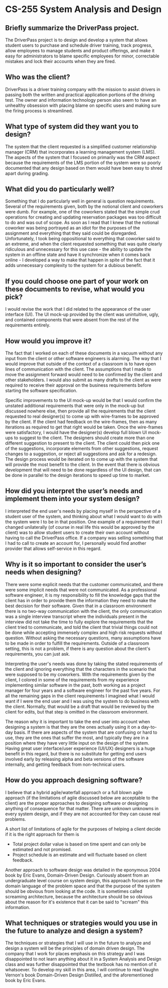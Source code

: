 # CS-255 System Analysis and Design

## Briefly summarize the DriverPass project.
The DriverPass project is to design and develop a system that allows student users to purchase and schedule driver training, track progress, allow employees to manage students and product offerings, and make it easy for administrators to blame specific employees for minor, correctable mistakes and lock their accounts when they are fired.   

## Who was the client?
DriverPass is a driver training company with the mission to assist drivers in passing both the written and practical application portions of the driving test. The owner and information technology person also seem to have an unhealthy obsession with placing blame on specific users and making sure the firing process is streamlined.

## What type of system did they want you to design?
The system that the client requested is a simplified customer relationship manager (CRM) that incorporates a learning management system (LMS). The aspects of the system that I focused on primarily was the CRM aspect because the requirements of the LMS portion of the system were so poorly documented that any design based on them would have been easy to shred apart during grading.

## What did you do particularly well?
Something that I do particularly well in general is question requirements. Several of the requirements given, both by the notional client and coworkers were dumb. For example, one of the coworkers stated that the simple crud operations for creating and updating reservation packages was too difficult to do and was out of scope. As soon as I read that I knew that the notional coworker was being portrayed as an idiot for the purposes of the assignment and everything that they said could be disregarded. Unfortunately, I took being oppositional to everything that coworker said to an extreme, and when the client requested something that was quite clearly ridiculous and unnecessary for this use case - the ability to update the system in an offline state and have it synchronize when it comes back online - I developed a way to make that happen in spite of the fact that it adds unnecessary complexity to the system for a dubious benefit.

## If you could choose one part of your work on these documents to revise, what would you pick?
I would revise the work that I did related to the appearance of the user interface (UI). The UI mock-up provided by the client was unintuitive, ugly, and contained components that were absent from the rest of the requirements entirely. 

## How would you improve it?
The fact that I worked on each of these documents in a vacuum without any input from the client or other software engineers is alarming. The way that I would improve that outside of the context of a classroom is to have open lines of communication with the client. The assumptions that I made to move the assignment forward would need to be confirmed by the client and other stakeholders. I would also submit as many drafts to the client as were required to receive their approval on the business requirements before starting the software specification.

Specific improvements to the UI mock-up would be that I would confirm the unstated additional requirements that were only in the mock-up but discussed nowhere else, then provide all the requirements that the client requested to real designer(s) to come up with wire-frames to be approved by the client. If the client had feedback on the wire-frames, then as many iterations as required to get that right would be taken. Once the wire-frames were satisfactory, I would have the designer(s) develop full blown UI mock-ups to suggest to the client. The designers should create more than one different suggestion to present to the client. The client could then pick one of the suggestions, incorporate elements from other suggestions, request changes to a suggestion, or reject all suggestions and ask for a redesign. The design process would be iterated on to come up with the system that will provide the most benefit to the client. In the event that there is obvious development that will need to be done regardless of the UI design, that can be done in parallel to the design iterations to speed up time to market.

## How did you interpret the user’s needs and implement them into your system design?
I interpreted the end user's needs by placing myself in the perspective of a student user of the system, and thinking about what I would want to do with the system were I to be in that position. One example of a requirement that I changed unilaterally (of course in real life this would be approved by the client) was to allow student users to create their own account without having to call the DriverPass office. If a company was selling something that I had to call to create an account for, I personally would find another provider that allows self-service in this regard.

## Why is it so important to consider the user’s needs when designing?
There were some explicit needs that the customer communicated, and there were some implicit needs that were not communicated. As a professional software engineer, it is my responsibility to fill the knowledge gaps that the client has in order to provide them the information they need to make the best decision for their software. Given that in a classroom environment there is no two-way communication with the client, the only communication was a single interview transcript where the individuals present in the interview did not take the time to fully explore the requirements that the client tried to communicate, and told the client that trivial things could not be done while accepting immensely complex and high risk requests without question. Without asking the necessary questions, many assumptions have to be made in order to fulfill the requirements. Outside of a classroom setting, this is not a problem, if there is any question about the client's requirements, you can just ask.

Interpreting the user's needs was done by taking the stated requirements of the client and ignoring everything that the characters in the scenario that were supposed to be my coworkers. With the requirements given by the client, I colored in some of the requirements from my experience implementing similar software in the past, both working as a project manager for four years and a software engineer for the past five years. For all the remaining gaps in the client requirements I imagined what I would want if I were the end user and I was using the system to do business with the client. Normally, that would be a draft that would be reviewed by the client for edits, but that step is omitted in the classroom environment.

The reason why it is important to take the end user into account when designing a system is that they are the ones actually using it on a day-to-day basis. If there are aspects of the system that are confusing or hard to use, they are the ones that suffer the most, and typically they are in a position where they have very little input on the design of the system. Having great user interface/user experience (UI/UX) designers is a huge benefit in this regard, but there is no substitute for getting end users involved early by releasing alpha and beta versions of the software internally, and getting feedback from non-technical users.

## How do you approach designing software?
I believe that a hybrid agile/waterfall approach or a full blown agile approach (if the limitations of agile discussed below are acceptable to the client) are the proper approaches to designing software or designing anything of consequence for that matter. There are unknown unknowns in every system design, and if they are not accounted for they can cause real problems.

A short list of limitations of agile for the purposes of helping a client decide if it is the right approach for them is

* Total project dollar value is based on time spent and can only be estimated and not promised.
* Project schedule is an estimate and will fluctuate based on client feedback.

Another approach to software design was detailed in the eponymous 2004 book by Eric Evans, Domain-Driven Design. Curiously absent from an undergraduate level course on system design, this approach focuses on the domain language of the problem space and that the purpose of the system should be obvious from looking at the code. It is sometimes called screaming architecture, because the architecture should be so obvious about the reason for it's existence that it can be said to "scream" this information.

## What techniques or strategies would you use in the future to analyze and design a system?
The techniques or strategies that I will use in the future to analyze and design a system will be the principles of domain driven design. The company that I work for places emphasis on this strategy and I was disappointed to not learn anything about it in a System Analysis and Design class and was further disappointed that the textbook has no mention of it whatsoever. To develop my skill in this area, I will continue to read Vaughn Vernon's book Domain-Driven Design Distilled, and the aforementioned book by Eric Evans.